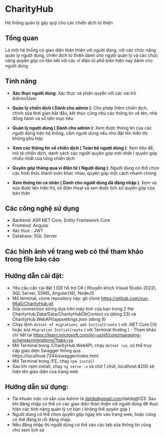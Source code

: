 # CharityHub
Hệ thống quản lý gây quỹ cho các chiến dịch từ thiện 

## Tổng quan
Là một hệ thống có giao diện thân thiện với người dùng, với các chức năng quản lý người dùng, chiến dịch từ thiện dành cho người quản lý và các chức năng quyên góp có liên kết với các ví điện tử phổ biến hiện nay dành cho người dùng

## Tính năng

- **Xác thực người dùng**: Xác thực và phân quyền với các vai trò Admin/User
  
- **Quản lý chiến dịch ( Dành cho admin )**: Cho phép thêm chiến dịch, chỉnh sửa thời gian bắt đầu, kết thúc cũng như các thông tin về tên, nhà đồng hành và số tiền mục tiêu 

- **Quản lý người dùng ( Dành cho admin )**: Xem được thông tin của các người dùng trên hệ thống, cấm người dùng nếu như đặt tên hiển thị không phù hợp 

- **Xem các thông tin về chiến dịch ( Toàn bộ người dùng )**: Xem tiêu đề, mô tả chiến dịch, danh sách các người quyên góp mới nhất / quyên góp nhiều nhất của từng chiến dịch

- **Quyên góp thông qua ví điện tử ( Người dùng )**: Người dùng có thể chọn các hình thức thanh toán khác nhau, quyên góp một cách nhanh chóng

- **Xem thông tin cá nhân ( Dành cho người dùng đã đăng nhập )**: Xem và sửa được tên hiển thị, số điện thoại và xen được lịch sử quyên góp của bản thân
  
## Các công nghệ sử dụng
* Backend: ASP.NET Core, Entity Framework Core
* Frontend: Angular
* Xác thực : JWT
* Database: SQL Server

## Các hình ảnh về trang web có thể tham khảo trong file báo cáo

## Hướng dẫn cài đặt: 
* Yêu cầu cần cài đặt 1 IDE hỗ trợ C# ( Khuyến khích Visual Studio 2022), SQL Server, SSMS, Angular(18), NodeJS
* Mở terminal, clone repository này: git clone https://github.com/vux-66a5/CharityHub.git
* Sửa connection string dựa trên máy tính của bạn trong 2 file CharityHub.Data/Data/CharityHubDbContext.cs (dòng 23) và CharityHub.WebAPI/appsettings.json (dòng 9)
* Chạy lệnh ```dotnet ef migrations add InitialCreate``` ( với .NET Core Cli) hoặc ```Add-Migration InitialCreate``` ( với Terminal thường ) - Tham khảo chi tiết tại https://learn.microsoft.com/en-us/ef/core/managing-schemas/migrations/?tabs=vs
* Mở Terminal trong /CharityHub.WebAPI, chạy ```dotnet run```, có thể truy cập giao diện Swagger thông qua https://localhost:7244/swagger/index.html
* Mở Terminal trong /FE, chạy ```npm install```
* Sau khi npm install, chạy ```ng serve -o``` và chờ 1 chút, localhost:4200 sẽ hiện lên giao diện của trang web

## Hướng dẫn sử dụng:
* Tài khoản mặc có sẵn của Admin là datdq@gmail.com/datdq@123. Sau khi đăng nhập có thể có các giao diện thân thiện với người dùng để thực hiện các tính năng quản lý cơ bản ( không thể quyên góp )
* Người dùng có thể chọn quyên góp ngay khi vào trang web, hoặc cũng có thể đăng kí rồi đăng nhập.
* Nếu đăng nhập thì người dùng có thể vào các tab sửa thông tin cũng như xem lịch sử
